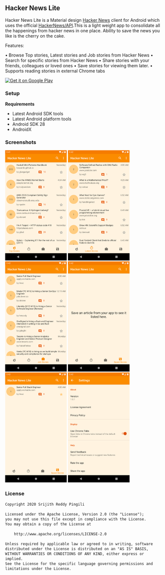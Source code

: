 ## Hacker News Lite

Hacker News Lite is a Material design [Hacker News] client for Android which uses the official [HackerNews/API].This is a light weight app to consolidate all the happenings from hacker news in one place. Ability to save the news you like is the cherry on the cake.

Features:

• Browse Top stories, Latest stories and Job stories from Hacker News
• Search for specific stories from Hacker News
• Share stories with your friends, colleagues or loved ones
• Save stories for viewing them later.
• Supports reading stories in external Chrome tabs

[![Get it on Google Play][Play Store Badge]][Play Store]

### Setup
**Requirements**
- Latest Android SDK tools
- Latest Android platform tools
- Android SDK 28
- AndroidX

### Screenshots
<img src="assets/Screenshot-1.png" width="200px" />
<img src="assets/Screenshot-2.png" width="200px" />
<img src="assets/Screenshot-3.png" width="200px" />
<img src="assets/Screenshot-4.png" width="200px" />
<img src="assets/Screenshot-5.png" width="200px" />
<img src="assets/Screenshot-6.png" width="200px" />

### License

    Copyright 2020 Srijith Reddy Pingili
    
    Licensed under the Apache License, Version 2.0 (the "License");
    you may not use this file except in compliance with the License.
    You may obtain a copy of the License at
    
        http://www.apache.org/licenses/LICENSE-2.0
    
    Unless required by applicable law or agreed to in writing, software
    distributed under the License is distributed on an "AS IS" BASIS,
    WITHOUT WARRANTIES OR CONDITIONS OF ANY KIND, either express or implied.
    See the License for the specific language governing permissions and
    limitations under the License.

[Hacker News]: https://news.ycombinator.com/
[HackerNews/API]: https://github.com/HackerNews/API
[Play Store Badge]: https://play.google.com/intl/en_us/badges/static/images/badges/en_badge_web_generic.png
[Play Store]: https://play.google.com/store/apps/details?id=sp.android.hackernewslite.play
